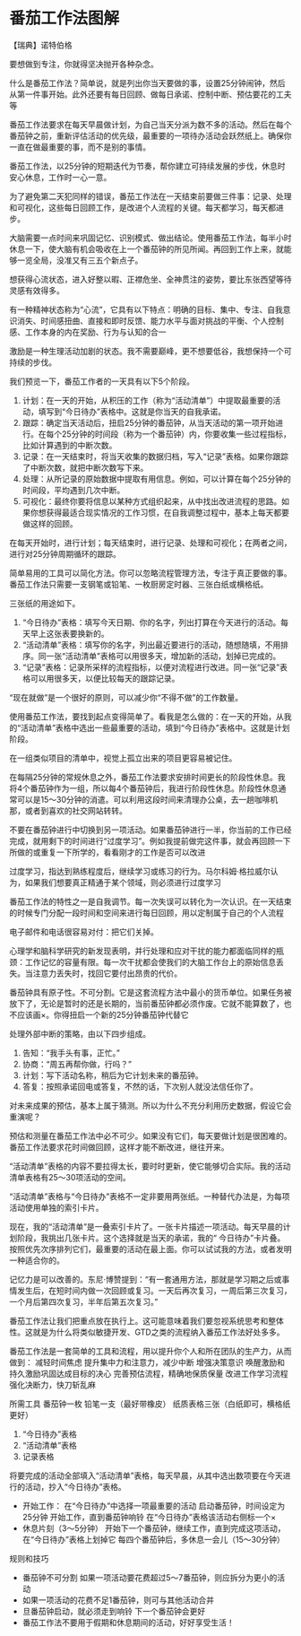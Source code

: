# 番茄工作法图解

【瑞典】诺特伯格

要想做到专注，你就得坚决抛开各种杂念。

什么是番茄工作法？简单说，就是列出你当天要做的事，设置25分钟闹钟，然后从第一件事开始。此外还要有每日回顾、做每日承诺、控制中断、预估要花的工夫等

番茄工作法要求在每天早晨做计划，为自己当天分派为数不多的活动。然后在每个番茄钟之前，重新评估活动的优先级，最重要的一项待办活动会跃然纸上。确保你一直在做最重要的事，而不是别的事情。

番茄工作法，以25分钟的短期迭代为节奏，帮你建立可持续发展的步伐，休息时安心休息，工作时一心一意。

为了避免第二天犯同样的错误，番茄工作法在一天结束前要做三件事：记录、处理和可视化，这些每日回顾工作，是改进个人流程的关键。每天都学习，每天都进步。

大脑需要一点时间来巩固记忆、识别模式、做出结论。使用番茄工作法，每半小时休息一下，使大脑有机会吸收在上一个番茄钟的所见所闻。再回到工作上来，就能够一览全局，没准又有三五个新点子。

想获得心流状态，进入好整以暇、正襟危坐、全神贯注的姿势，要比东张西望等待灵感有效得多。

有一种精神状态称为“心流”，它具有以下特点：明确的目标、集中、专注、自我意识消失、时间感扭曲、直接和即时反馈、能力水平与面对挑战的平衡、个人控制感、工作本身的内在奖励、行为与认知的合一

激励是一种生理活动加剧的状态。我不需要巅峰，更不想要低谷，我想保持一个可持续的步伐。

我们预览一下，番茄工作者的一天具有以下5个阶段。

1. 计划：在一天的开始，从积压的工作（称为“活动清单”）中提取最重要的活动，填写到“今日待办”表格中。这就是你当天的自我承诺。
2. 跟踪：确定当天活动后，扭启25分钟的番茄钟，从当天活动的第一项开始进行。在每个25分钟的时间段（称为一个番茄钟）内，你要收集一些过程指标，比如计算遇到的中断次数。
3. 记录：在一天结束时，将当天收集的数据归档，写入“记录”表格。如果你跟踪了中断次数，就把中断次数写下来。
4. 处理：从所记录的原始数据中提取有用信息。例如，可以计算在每个25分钟的时间段，平均遇到几次中断。
5. 可视化：最终你要将信息以某种方式组织起来，从中找出改进流程的思路。如果你想获得最适合现实情况的工作习惯，在自我调整过程中，基本上每天都要做这样的回顾。

在每天开始时，进行计划；每天结束时，进行记录、处理和可视化；在两者之间，进行对25分钟周期循环的跟踪。

简单易用的工具可以简化方法。你可以忽略流程管理方法，专注于真正要做的事。番茄工作法只需要一支钢笔或铅笔、一枚厨房定时器、三张白纸或横格纸。

三张纸的用途如下。

1. “今日待办”表格：填写今天日期、你的名字，列出打算在今天进行的活动。每天早上这张表要换新的。
2. “活动清单”表格：填写你的名字，列出最近要进行的活动，随想随填，不用排序。同一张“活动清单”表格可以用很多天，增加新的活动，划掉已完成的。
3. “记录”表格：记录所采样的流程指标，以便对流程进行改进。同一张“记录”表格可以用很多天，以便比较每天的跟踪记录。

“现在就做”是一个很好的原则，可以减少你“不得不做”的工作数量。

使用番茄工作法，要找到起点变得简单了。看我是怎么做的：在一天的开始，从我的“活动清单”表格中选出一些最重要的活动，填到“今日待办”表格中。这就是计划阶段。

在一组类似项目的清单中，视觉上孤立出来的项目更容易被记住。

在每隔25分钟的常规休息之外，番茄工作法要求安排时间更长的阶段性休息。我将4个番茄钟作为一组，所以每4个番茄钟后，我进行阶段性休息。阶段性休息通常可以是15～30分钟的消遣。可以利用这段时间来清理办公桌，去一趟咖啡机那，或者到喜欢的社交网站转转。

不要在番茄钟进行中切换到另一项活动。如果番茄钟进行一半，你当前的工作已经完成，就用剩下的时间进行“过度学习”。例如我提前做完这件事，就会再回顾一下所做的或重复一下所学的，看看刚才的工作是否可以改进

过度学习，指达到熟练程度后，继续学习或练习的行为。马尔科姆·格拉威尔认为，如果我们想要真正精通于某个领域，则必须进行过度学习

番茄工作法的特性之一是自我调节。每一次失误可以转化为一次认识。在一天结束的时候专门分配一段时间和空间来进行每日回顾，用以定制属于自己的个人流程

电子邮件和电话很容易对付：把它们关掉。

心理学和脑科学研究的新发现表明，并行处理和应对干扰的能力都面临同样的瓶颈：工作记忆的容量有限。每一次干扰都会使我们的大脑工作台上的原始信息丢失。当注意力丢失时，找回它要付出昂贵的代价。

番茄钟具有原子性。不可分割。它是这套流程方法中最小的货币单位。如果任务被放下了，无论是暂时的还是长期的，当前番茄钟都必须作废。它就不能算数了，也不应该画×。你得扭启一个新的25分钟番茄钟代替它

处理外部中断的策略，由以下四步组成。

1. 告知：“我手头有事，正忙。”
2. 协商：“周五再帮你做，行吗？”
3. 计划：写下活动名称，稍后为它计划未来的番茄钟。
4. 答复：按照承诺回电或答复，不然的话，下次别人就没法信任你了。

对未来成果的预估，基本上属于猜测。所以为什么不充分利用历史数据，假设它会重演呢？

预估和测量在番茄工作法中必不可少。如果没有它们，每天要做计划是很困难的。番茄工作法要求花时间做回顾，这样才能不断改进，继往开来。

“活动清单”表格的内容不要拉得太长，要时时更新，使它能够切合实际。我的活动清单表格有25～30项活动的空间。

“活动清单”表格与“今日待办”表格不一定非要用两张纸。一种替代办法是，为每项活动使用单独的索引卡片。

现在，我的“活动清单”是一叠索引卡片了。一张卡片描述一项活动。每天早晨的计划阶段，我挑出几张卡片。这个选择就是当天的承诺，我的“ 今日待办”卡片叠。按照优先次序排列它们，最重要的活动在最上面。你可以试试我的方法，或者发明一种适合你的。

记忆力是可以改善的。东尼·博赞提到：“有一套通用方法，那就是学习期之后或事情发生后，在短时间内做一次回顾或复习。一天后再次复习，一周后第三次复习，一个月后第四次复习，半年后第五次复习。”

番茄工作法让我们把重点放在执行上。这可能意味着我们要忽视系统思考和整体性。这就是为什么将类似敏捷开发、GTD之类的流程纳入番茄工作法好处多多。

番茄工作法是一套简单的工具和流程，用以提升你个人和所在团队的生产力，从而做到： 减轻时间焦虑 提升集中力和注意力，减少中断 增强决策意识 唤醒激励和持久激励巩固达成目标的决心 完善预估流程，精确地保质保量 改进工作学习流程 强化决断力，快刀斩乱麻

所需工具 番茄钟一枚 铅笔一支（最好带橡皮） 纸质表格三张（白纸即可，横格纸更好）

1. “今日待办”表格
2. “活动清单”表格
3. 记录表格

将要完成的活动全部填入“活动清单”表格，每天早晨，从其中选出数项要在今天进行的活动，抄入“今日待办”表格。

+ 开始工作： 在“今日待办”中选择一项最重要的活动 启动番茄钟，时间设定为25分钟 开始工作，直到番茄钟响铃 在“今日待办”表格该活动右侧标一个×
+ 休息片刻（3～5分钟） 开始下一个番茄钟，继续工作，直到完成这项活动，在“今日待办”表格上划掉它 每四个番茄钟后，多休息一会儿（15～30分钟）

规则和技巧

+ 番茄钟不可分割 如果一项活动要花费超过5～7番茄钟，则应拆分为更小的活动
+ 如果一项活动的花费不足1番茄钟，则可与其他活动合并
+ 旦番茄钟启动，就必须走到响铃 下一个番茄钟会更好
+ 番茄工作法不要用于假期和休息期间的活动，好好享受生活！
